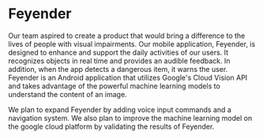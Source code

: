 # Feyender

Our team aspired to create a product that would bring a difference to the lives of people with visual impairments. Our mobile application, Feyender, is designed to enhance and support the daily activities of our users. It recognizes objects in real time and provides an audible feedback. In addition, when the app detects a dangerous item, it warns the user. Feyender is an Android application that utilizes Google's Cloud Vision API and takes advantage of the powerful machine learning models to understand the content of an image. 

We plan to expand Feyender by adding voice input commands and a navigation system. We also plan to improve the machine learning model on the google cloud platform by validating the results of Feyender.
